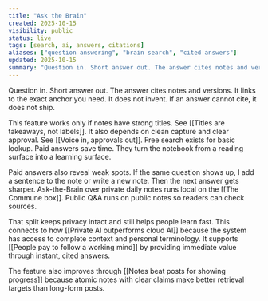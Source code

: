 ```yaml
---
title: "Ask the Brain"
created: 2025-10-15
visibility: public
status: live
tags: [search, ai, answers, citations]
aliases: ["question answering", "brain search", "cited answers"]
updated: 2025-10-15
summary: "Question in. Short answer out. The answer cites notes and versions. It links to the exact anchor you need. It does not invent. If an answer cannot cite, it does not ship."
---
```


Question in. Short answer out. The answer cites notes and versions. It links to the exact anchor you need. It does not invent. If an answer cannot cite, it does not ship.

This feature works only if notes have strong titles. See [[Titles are takeaways, not labels]]. It also depends on clean capture and clear approval. See [[Voice in, approvals out]]. Free search exists for basic lookup. Paid answers save time. They turn the notebook from a reading surface into a learning surface.

Paid answers also reveal weak spots. If the same question shows up, I add a sentence to the note or write a new note. Then the next answer gets sharper. Ask-the-Brain over private daily notes runs local on the [[The Commune box]]. Public Q&A runs on public notes so readers can check sources.

That split keeps privacy intact and still helps people learn fast. This connects to how [[Private AI outperforms cloud AI]] because the system has access to complete context and personal terminology. It supports [[People pay to follow a working mind]] by providing immediate value through instant, cited answers.

The feature also improves through [[Notes beat posts for showing progress]] because atomic notes with clear claims make better retrieval targets than long-form posts.
